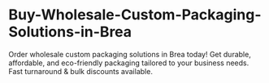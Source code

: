 # Buy-Wholesale-Custom-Packaging-Solutions-in-Brea
Order wholesale custom packaging solutions in Brea today! Get durable, affordable, and eco-friendly packaging tailored to your business needs. Fast turnaround &amp; bulk discounts available.

